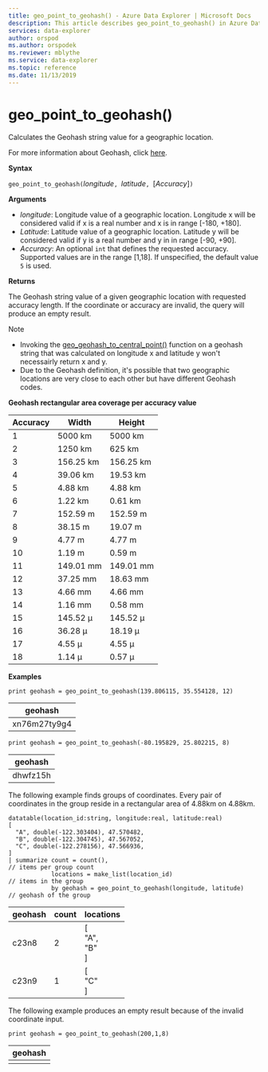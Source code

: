 ```yaml
---
title: geo_point_to_geohash() - Azure Data Explorer | Microsoft Docs
description: This article describes geo_point_to_geohash() in Azure Data Explorer.
services: data-explorer
author: orspod
ms.author: orspodek
ms.reviewer: mblythe
ms.service: data-explorer
ms.topic: reference
ms.date: 11/13/2019
---
```

# geo_point_to_geohash()

Calculates the Geohash string value for a geographic location.

For more information about Geohash, click [here](https://en.wikipedia.org/wiki/Geohash).  

**Syntax**

`geo_point_to_geohash(`*longitude*`, `*latitude*`, `[*Accuracy*]`)`

**Arguments**

* *longitude*: Longitude value of a geographic location. Longitude x will be considered valid if x is a real number and x is in range [-180, +180]. 
* *Latitude*: Latitude value of a geographic location. Latitude y will be considered valid if y is a real number and y in in range [-90, +90]. 
* *Accuracy*: An optional `int` that defines the requested accuracy. Supported values are in the range [1,18]. If unspecified, the default value `5` is used.

**Returns**

The Geohash string value of a given geographic location with requested accuracy length. If the coordinate or accuracy are invalid, the query will produce an empty result.


> [!NOTE]
>* Invoking the [geo_geohash_to_central_point()](geo-geohash-to-central-point-function.md) function on a geohash string that was calculated on longitude x and latitude y won't necessairly return x and y.
>* Due to the Geohash definition, it's possible that two geographic locations are very close to each other but have different Geohash codes.

**Geohash rectangular area coverage per accuracy value**

|Accuracy|Width|Height|
|---|---|--|
|1|5000 km|5000 km|
|2|1250 km|625 km|
|3|156.25 km|156.25 km|
|4|39.06 km|19.53 km|
|5|4.88 km|4.88 km|
|6|1.22 km|0.61 km|
|7|152.59 m|152.59 m|
|8|38.15 m|19.07 m|
|9|4.77 m|4.77 m|
|10|1.19 m| 0.59 m|
|11|149.01 mm|149.01 mm|
|12|37.25 mm|18.63 mm|
|13|4.66 mm|4.66 mm|
|14|1.16 mm|0.58 mm|
|15|145.52 μ|145.52 μ|
|16|36.28 μ|18.19 μ|
|17|4.55 μ|4.55 μ|
|18|1.14 μ|0.57 μ|

**Examples**

```kusto
print geohash = geo_point_to_geohash(139.806115, 35.554128, 12)  
```

|geohash|
|---|
|xn76m27ty9g4|

```kusto
print geohash = geo_point_to_geohash(-80.195829, 25.802215, 8)
```

|geohash|
|---|
|dhwfz15h|

The following example finds groups of coordinates. Every pair of coordinates in the group reside in a rectangular area of 4.88km on 4.88km.
```kusto
datatable(location_id:string, longitude:real, latitude:real)
[
  "A", double(-122.303404), 47.570482,
  "B", double(-122.304745), 47.567052,
  "C", double(-122.278156), 47.566936,
]
| summarize count = count(),                                          // items per group count
            locations = make_list(location_id)                        // items in the group
            by geohash = geo_point_to_geohash(longitude, latitude)    // geohash of the group
```

|geohash|count|locations|
|---|---|---|
|c23n8|2|[<br>  "A",<br>  "B"<br>]|
|c23n9|1|[<br>  "C"<br>]|

The following example produces an empty result because of the invalid coordinate input.
```kusto
print geohash = geo_point_to_geohash(200,1,8)
```

|geohash|
|---|
||